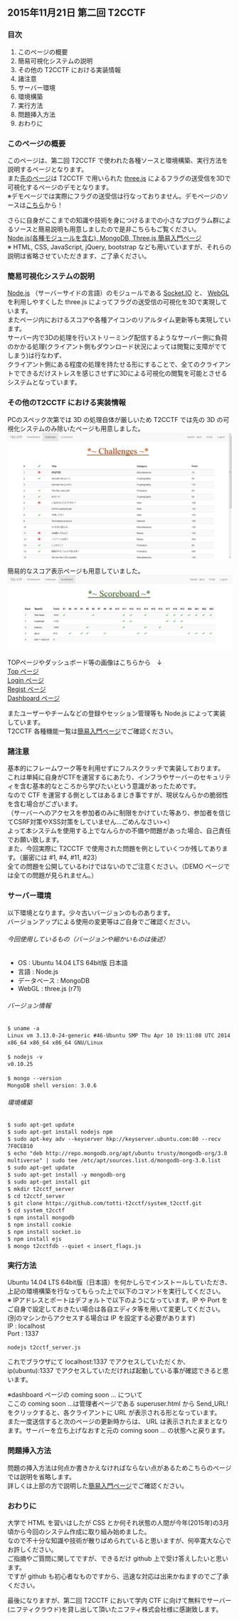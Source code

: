 ## 2015年11月21日 第二回 T2CCTF


### 目次
1. このページの概要
2. 簡易可視化システムの説明
3. その他の T2CCTF における実装情報
4. 諸注意
5. サーバー環境
6. 環境構築
7. 実行方法
8. 問題挿入方法
9. おわりに

### このページの概要
このページは、第二回 T2CCTF で使われた各種ソースと環境構築、実行方法を説明するページとなります。  
また[先のページ](https://totti-t2cctf.github.io)は T2CCTF で用いられた [three.js](http://threejs.org) によるフラグの送受信を3Dで可視化するページのデモとなります。  
※デモページでは実際にフラグの送受信は行なっておりません。デモページのソースは[こちら](http://github.com/totti-t2cctf/totti-t2cctf.github.io)から！  

さらに自身がここまでの知識や技術を身につけるまでの小さなプログラム群によるソースと簡易説明も用意しましたので是非こちらもご覧ください。  
[Node.js(各種モジュールを含む), MongoDB, Three.js 簡易入門ページ](https://github.com/totti-t2cctf/basic_t2cctf)  
※ HTML, CSS, JavaScript, jQuery, bootstrap なども用いていますが、それらの説明は省略させていただきます、ご了承ください。

### 簡易可視化システムの説明
[Node.js](https://nodejs.org/en/) （サーバーサイドの言語）のモジュールである [Socket.IO](http://socket.io/) と、 [WebGL](https://ja.wikipedia.org/wiki/WebGL) を利用しやすくした three.js によってフラグの送受信の可視化を3Dで実現しています。  
またページ内におけるスコアや各種アイコンのリアルタイム更新等も実現しています。  
サーバー内で3Dの処理を行いストリーミング配信するようなサーバー側に負荷のかかる処理(クライアント側もダウンロード状況によっては閲覧に支障がでてしまう)は行なわず、  
クライアント側にある程度の処理を持たせる形にすることで、全てのクライアントでできるだけストレスを感じさせずに3Dによる可視化の閲覧を可能とさせるシステムとなっています。  

### その他のT2CCTF における実装情報
PCのスペック次第では 3D の処理自体が厳しいため T2CCTF では先の 3D の可視化システムのみ除いたページも用意しました。  
![challenges](https://raw.githubusercontent.com/totti-t2cctf/other_t2cctf/master/imgs/challenges.png)  



簡易的なスコア表示ページも用意していました。  
![scoreboard](https://raw.githubusercontent.com/totti-t2cctf/other_t2cctf/master/imgs/scoreboard.png)  

TOPページやダッシュボード等の画像はこちらから　↓  
<a href="https://raw.githubusercontent.com/totti-t2cctf/other_t2cctf/master/imgs/top.png" target="_blank">Top ページ</a>  
<a href="https://raw.githubusercontent.com/totti-t2cctf/other_t2cctf/master/imgs/login.png" target="_blank">Login ページ</a>  
<a href="https://raw.githubusercontent.com/totti-t2cctf/other_t2cctf/master/imgs/regist.png" target="_blank">Regist ページ</a>  
<a href="https://raw.githubusercontent.com/totti-t2cctf/other_t2cctf/master/imgs/dashboard.png" target="_blank">Dashboard ページ</a>  

またユーザーやチームなどの登録やセッション管理等も Node.js によって実装しています。  
T2CCTF 各種機能一覧は[簡易入門ページ](https://github.com/totti-t2cctf/basic_t2cctf)でご確認ください。

### 諸注意
基本的にフレームワーク等を利用せずにフルスクラッチで実装しております。  
これは単純に自身がCTFを運営するにあたり、インフラやサーバーのセキュリティを含む基本的なところから学びたいという意識があったためです。  
なので CTF を運営する側としてはあるまじき事ですが、現状なんらかの脆弱性を含む場合がございます。  
（サーバーへのアクセスを参加者のみに制限をかけていた等あり、参加者を信じてCSRF対策やXSS対策をしていません...ごめんなさい><）  
よって本システムを使用する上でなんらかの不備や問題があった場合、自己責任でお願い致します。  
また、今回実際に T2CCTF で使用された問題を例としていくつか残してあります。（厳密には #1, #4, #11, #23）  
全ての問題を公開しているわけではないのでご注意ください。（DEMO ページでは全ての問題が見られません。）

### サーバー環境
以下環境となります。少々古いバージョンのものあります。  
バージョンアップによる使用の変更等はご自身でご確認ください。

###### 今回使用しているもの（バージョンや細かいものは後述）
* OS           : Ubuntu 14.04 LTS 64bit版 日本語  
* 言語         : Node.js
* データベース : MongoDB
* WebGL        : three.js (r71)

###### バージョン情報
```
$ uname -a
Linux vm 3.13.0-24-generic #46-Ubuntu SMP Thu Apr 10 19:11:08 UTC 2014 x86_64 x86_64 x86_64 GNU/Linux

$ nodejs -v
v0.10.25

$ mongo --version
MongoDB shell version: 3.0.6
```

###### 環境構築
```
$ sudo apt-get update
$ sudo apt-get install nodejs npm
$ sudo apt-key adv --keyserver hkp://keyserver.ubuntu.com:80 --recv 7F0CEB10
$ echo "deb http://repo.mongodb.org/apt/ubuntu trusty/mongodb-org/3.0 multiverse" | sudo tee /etc/apt/sources.list.d/mongodb-org-3.0.list
$ sudo apt-get update
$ sudo apt-get install -y mongodb-org
$ sudo apt-get install git
$ mkdir t2cctf_server
$ cd t2cctf_server
$ git clone https://github.com/totti-t2cctf/system_t2cctf.git
$ cd system_t2cctf
$ npm install mongodb
$ npm install cookie
$ npm install socket.io
$ npm install ejs
$ mongo t2cctfdb --quiet < insert_flags.js
```

### 実行方法
Ubuntu 14.04 LTS 64bit版（日本語）を何かしらでインストールしていただき、上記の環境構築を行なってもらった上で以下のコマンドを実行してください。  
※ IPアドレスとポートはデフォルトで以下のようになっています。IP や Port をご自身で設定しておきたい場合は各自エディタ等を用いて変更してください。(別のマシンからアクセスする場合は IP を設定する必要があります)  
IP : localhost  
Port : 1337  
```
nodejs t2cctf_server.js
```

これでブラウザにて localhost:1337 でアクセスしていただくか、ip(ubuntu):1337 でアクセスしていただければ起動している事が確認できると思います。  

※dashboard ページの coming soon ... について  
ここの coming soon ...は管理者ページである superuser.html から Send_URL! をクリックすると、各クライアントに URL が表示される形となっています。  
また一度送信すると次のページの更新時からは、 URL は表示されたままとなります。サーバーを立ち上げなおすと元の coming soon ... の状態へと戻ります。  


### 問題挿入方法
問題の挿入方法は何点か書きかえなければならない点があるためこちらのページでは説明を省略します。  
詳しくは上部の方で説明した[簡易入門ページ](https://github.com/totti-t2cctf/basic_t2cctf)でご確認ください。  

### おわりに
大学で HTML を習いはしたが CSS とか何それ状態の人間が今年(2015年)の3月頃から今回のシステム作成に取り組み始めました。  
なので不十分な知識や技術が散りばめられていると思いますが、何卒寛大な心でお許しください。  
ご指摘やご質問に関してですが、できるだけ github 上で受け答えしたいと思います。  
ですが github も初心者なものですから、迅速な対応は出来かねますのでご了承ください。  

最後になりますが、第二回 T2CCTF において学内 CTF に向けて無料でサーバー(ニフティクラウド)を貸し出して頂いたニフティ株式会社様に感謝致します。
